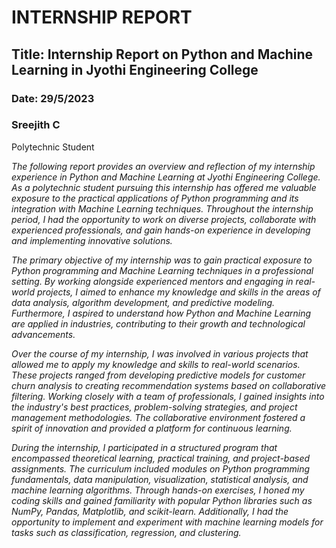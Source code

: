 # **INTERNSHIP REPORT**

## **Title: Internship Report on Python and Machine Learning in Jyothi Engineering College**

### Date: 29/5/2023
### Sreejith C 
Polytechnic Student 

*The following report provides an overview and reflection of my internship experience in Python and Machine Learning at Jyothi Engineering College.*
*As a polytechnic student pursuing  this internship has offered me valuable exposure to the practical applications of Python programming and its integration with Machine Learning techniques.*
*Throughout the internship period, I had the opportunity to work on diverse projects, collaborate with experienced professionals, and gain hands-on experience in developing and implementing innovative solutions.*

*The primary objective of my internship was to gain practical exposure to Python programming and Machine Learning techniques in a professional setting. By working alongside experienced mentors and engaging in real-world projects, I aimed to enhance my knowledge and skills in the areas of data analysis, algorithm development, and predictive modeling. Furthermore, I aspired to understand how Python and Machine Learning are applied in industries, contributing to their growth and technological advancements.*

*Over the course of my internship, I was involved in various projects that allowed me to apply my knowledge and skills to real-world scenarios. These projects ranged from developing predictive models for customer churn analysis to creating recommendation systems based on collaborative filtering. Working closely with a team of professionals, I gained insights into the industry's best practices, problem-solving strategies, and project management methodologies. The collaborative environment fostered a spirit of innovation and provided a platform for continuous learning.*

*During the internship, I participated in a structured program that encompassed theoretical learning, practical training, and project-based assignments. The curriculum included modules on Python programming fundamentals, data manipulation, visualization, statistical analysis, and machine learning algorithms. Through hands-on exercises, I honed my coding skills and gained familiarity with popular Python libraries such as NumPy, Pandas, Matplotlib, and scikit-learn. Additionally, I had the opportunity to implement and experiment with machine learning models for tasks such as classification, regression, and clustering.*





